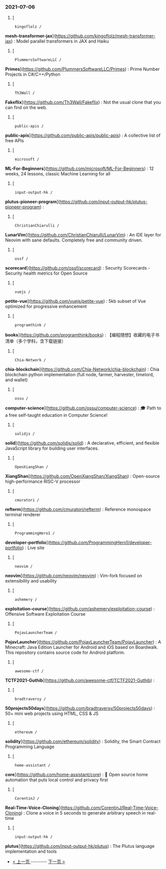 ### 2021-07-06 
1. [
    

        kingoflolz /
**mesh-transformer-jax**](https://github.com/kingoflolz/mesh-transformer-jax) : Model parallel transformers in JAX and Haiku
1. [
    

        PlummersSoftwareLLC /
**Primes**](https://github.com/PlummersSoftwareLLC/Primes) : Prime Number Projects in C#/C++/Python
1. [
    

        Th3Wall /
**Fakeflix**](https://github.com/Th3Wall/Fakeflix) : Not the usual clone that you can find on the web.
1. [
    

        public-apis /
**public-apis**](https://github.com/public-apis/public-apis) : A collective list of free APIs
1. [
    

        microsoft /
**ML-For-Beginners**](https://github.com/microsoft/ML-For-Beginners) : 12 weeks, 24 lessons, classic Machine Learning for all
1. [
    

        input-output-hk /
**plutus-pioneer-program**](https://github.com/input-output-hk/plutus-pioneer-program) : 
1. [
    

        ChristianChiarulli /
**LunarVim**](https://github.com/ChristianChiarulli/LunarVim) : An IDE layer for Neovim with sane defaults. Completely free and community driven.
1. [
    

        ossf /
**scorecard**](https://github.com/ossf/scorecard) : Security Scorecards - Security health metrics for Open Source
1. [
    

        vuejs /
**petite-vue**](https://github.com/vuejs/petite-vue) : 5kb subset of Vue optimized for progressive enhancement
1. [
    

        programthink /
**books**](https://github.com/programthink/books) : 【编程随想】收藏的电子书清单（多个学科，含下载链接）
1. [
    

        Chia-Network /
**chia-blockchain**](https://github.com/Chia-Network/chia-blockchain) : Chia blockchain python implementation (full node, farmer, harvester, timelord, and wallet)
1. [
    

        ossu /
**computer-science**](https://github.com/ossu/computer-science) : 🎓 Path to a free self-taught education in Computer Science!
1. [
    

        solidjs /
**solid**](https://github.com/solidjs/solid) : A declarative, efficient, and flexible JavaScript library for building user interfaces.
1. [
    

        OpenXiangShan /
**XiangShan**](https://github.com/OpenXiangShan/XiangShan) : Open-source high-performance RISC-V processor
1. [
    

        cmuratori /
**refterm**](https://github.com/cmuratori/refterm) : Reference monospace terminal renderer
1. [
    

        ProgrammingHero1 /
**developer-portfolio**](https://github.com/ProgrammingHero1/developer-portfolio) : Live site
1. [
    

        neovim /
**neovim**](https://github.com/neovim/neovim) : Vim-fork focused on extensibility and usability
1. [
    

        ashemery /
**exploitation-course**](https://github.com/ashemery/exploitation-course) : Offensive Software Exploitation Course
1. [
    

        PojavLauncherTeam /
**PojavLauncher**](https://github.com/PojavLauncherTeam/PojavLauncher) : A Minecraft: Java Edition Launcher for Android and iOS based on Boardwalk. This repository contains source code for Android platform.
1. [
    

        awesome-ctf /
**TCTF2021-Guthib**](https://github.com/awesome-ctf/TCTF2021-Guthib) : 
1. [
    

        bradtraversy /
**50projects50days**](https://github.com/bradtraversy/50projects50days) : 50+ mini web projects using HTML, CSS & JS
1. [
    

        ethereum /
**solidity**](https://github.com/ethereum/solidity) : Solidity, the Smart Contract Programming Language
1. [
    

        home-assistant /
**core**](https://github.com/home-assistant/core) : 🏡 Open source home automation that puts local control and privacy first
1. [
    

        CorentinJ /
**Real-Time-Voice-Cloning**](https://github.com/CorentinJ/Real-Time-Voice-Cloning) : Clone a voice in 5 seconds to generate arbitrary speech in real-time
1. [
    

        input-output-hk /
**plutus**](https://github.com/input-output-hk/plutus) : The Plutus language implementation and tools 

- [ < 上一页 ](https://github.com/able8/github-trending-daily-record/blob/master/2021-07-05.md) -------- [ 下一页 > ](https://github.com/able8/github-trending-daily-record/blob/master/2021-07-07.md)